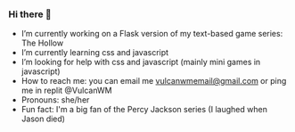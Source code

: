 ### Hi there 👋

- I’m currently working on a Flask version of my text-based game series: The Hollow
- I’m currently learning css and javascript 
- I’m looking for help with css and javascript (mainly mini games in javascript)
- How to reach me: you can email me vulcanwmemail@gmail.com or ping me in replit @VulcanWM
- Pronouns: she/her
- Fun fact: I'm a big fan of the Percy Jackson series (I laughed when Jason died)
